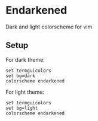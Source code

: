 # Endarkened
Dark and light colorscheme for vim

## Setup
For dark theme:
```vim
set termguicolors
set bg=dark
colorscheme endarkened
```

For light theme:
```vim
set termguicolors
set bg=light
colorscheme endarkened
```
